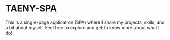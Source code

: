 # TAENY-SPA
This is a single-page application (SPA) where I share my projects, skills, and a bit about myself. Feel free to explore and get to know more about what I do!
